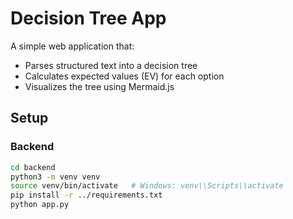 # Decision Tree App

A simple web application that:
- Parses structured text into a decision tree
- Calculates expected values (EV) for each option
- Visualizes the tree using Mermaid.js

## Setup

### Backend

```bash
cd backend
python3 -m venv venv
source venv/bin/activate   # Windows: venv\\Scripts\\activate
pip install -r ../requirements.txt
python app.py